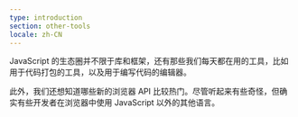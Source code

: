 ```yaml
---
type: introduction
section: other-tools
locale: zh-CN
---
```

JavaScript 的生态圈并不限于库和框架，还有那些我们每天都在用的工具，比如用于代码打包的工具，以及用于编写代码的编辑器。

此外，我们还想知道哪些新的浏览器 API 比较热门。尽管听起来有些奇怪，但确实有些开发者在浏览器中使用 JavaScript 以外的其他语言。
